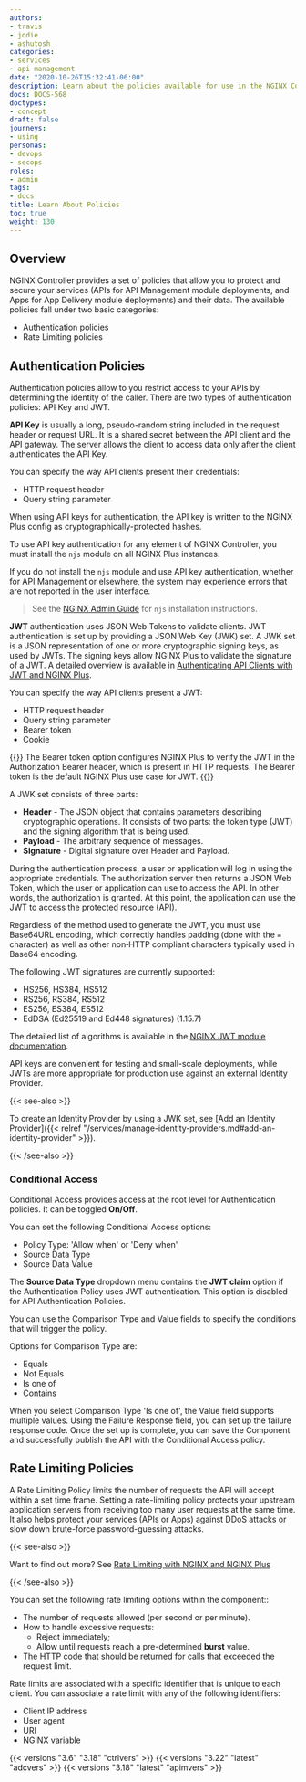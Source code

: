 ```yaml
---
authors:
- travis
- jodie
- ashutosh
categories:
- services
- api management
date: "2020-10-26T15:32:41-06:00"
description: Learn about the policies available for use in the NGINX Controller
docs: DOCS-568
doctypes:
- concept
draft: false
journeys:
- using
personas:
- devops
- secops
roles:
- admin
tags:
- docs
title: Learn About Policies
toc: true
weight: 130
---
```


## Overview

NGINX Controller provides a set of policies that allow you to protect and secure your services (APIs for API Management module deployments, and Apps for App Delivery module deployments) and their data. The available policies fall under two basic categories:

* Authentication policies
* Rate Limiting policies

## Authentication Policies

Authentication policies allow to you restrict access to your APIs by determining the identity of the caller. There are two types of authentication policies: API Key and JWT.

**API Key** is usually a long, pseudo-random string included in the request header or request URL. It is a shared secret between the API client and the API gateway. The server allows the client to access data only after the client authenticates the API Key.

You can specify the way API clients present their credentials:

- HTTP request header
- Query string parameter

When using API keys for authentication, the API key is written to the NGINX Plus config as cryptographically-protected hashes. 

To use API key authentication for any element of NGINX Controller, you must install the `njs` module on all NGINX Plus instances.

If you do not install the `njs` module and use API key authentication, whether for API Management or elsewhere, the system may experience errors that are not reported in the user interface.

> See the [NGINX Admin Guide](https://docs.nginx.com/nginx/admin-guide/dynamic-modules/nginscript/) for `njs` installation instructions.

**JWT** authentication uses JSON Web Tokens to validate clients. JWT authentication is set up by providing a JSON Web Key (JWK) set. A JWK set is a JSON representation of one or more cryptographic signing keys, as used by JWTs. The signing keys allow NGINX Plus to validate the signature of a JWT. A detailed overview is available in [Authenticating API Clients with JWT and NGINX Plus](https://www.nginx.com/blog/authenticating-api-clients-jwt-nginx-plus).

You can specify the way API clients present a JWT:

- HTTP request header
- Query string parameter
- Bearer token
- Cookie

{{<note>}} The Bearer token option configures NGINX Plus to verify the JWT in the Authorization Bearer header, which is present in HTTP requests. The Bearer token is the default NGINX Plus use case for JWT. {{</note>}}

A JWK set consists of three parts:

- **Header** - The JSON object that contains parameters describing cryptographic operations. It consists of two parts: the token type (JWT) and the signing algorithm that is being used.
- **Payload** - The arbitrary sequence of messages.
- **Signature** - Digital signature over Header and Payload.

During the authentication process, a user or application will log in using the appropriate credentials. The authorization server then returns a JSON Web Token, which the user or application can use to access the API. In other words, the authorization is granted. At this point, the application can use the JWT to access the protected resource (API).

Regardless of the method used to generate the JWT, you must use Base64URL encoding, which correctly handles padding (done with the `=` character) as well as other non‑HTTP compliant characters typically used in Base64 encoding.

The following JWT signatures are currently supported:

- HS256, HS384, HS512
- RS256, RS384, RS512
- ES256, ES384, ES512
- EdDSA (Ed25519 and Ed448 signatures) (1.15.7)

The detailed list of algorithms is available in the [NGINX JWT module documentation](http://nginx.org/en/docs/http/ngx_http_auth_jwt_module.html).

API keys are convenient for testing and small-scale deployments, while JWTs are more appropriate for production use against an external Identity Provider.

{{< see-also >}}

To create an Identity Provider by using a JWK set, see [Add an Identity Provider]({{< relref "/services/manage-identity-providers.md#add-an-identity-provider" >}}).

{{< /see-also >}}

### Conditional Access

Conditional Access provides access at the root level for Authentication policies. It can be toggled **On/Off**.

You can set the following Conditional Access options:

- Policy Type: 'Allow when' or 'Deny when'
- Source Data Type
- Source Data Value

The **Source Data Type** dropdown menu contains the **JWT claim** option if the Authentication Policy uses JWT authentication. This option is disabled for API Authentication Policies.

You can use the Comparison Type and Value fields to specify the conditions that will trigger the policy.

Options for Comparison Type are:

- Equals
- Not Equals
- Is one of
- Contains

When you select Comparison Type 'Is one of', the Value field supports multiple values. Using the Failure Response field, you can set up the failure response code. Once the set up is complete, you can save the Component and successfully publish the API with the Conditional Access policy.

## Rate Limiting Policies

A Rate Limiting Policy limits the number of requests the API will accept within a set time frame. Setting a rate-limiting policy protects your upstream application servers from receiving too many user requests at the same time. It also helps protect your services (APIs or Apps) against DDoS attacks or slow down brute-force password-guessing attacks.​

{{< see-also >}}

Want to find out more? See [Rate Limiting with NGINX and NGINX Plus](https://www.nginx.com/blog/rate-limiting-nginx/)

{{< /see-also >}}

You can set the following rate limiting options within the component::

- The number of requests allowed (per second or per minute).
- How to handle excessive requests:
  - Reject immediately;
  - Allow until requests reach a pre-determined **burst** value.
- The HTTP code that should be returned for calls that exceeded the request limit.

Rate limits are associated with a specific identifier that is unique to each client. You can associate a rate limit with any of the following identifiers:

- Client IP address
- User agent
- URI
- NGINX variable

{{< versions "3.6" "3.18" "ctrlvers" >}}
{{< versions "3.22" "latest" "adcvers" >}}
{{< versions "3.18" "latest" "apimvers" >}}